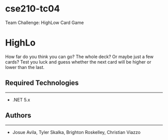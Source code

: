 # cse210-tc04
Team Challenge: HighLow Card Game

# HighLo
How far do you think you can go? The whole deck? Or maybe just
a few cards? Test you luck and guess whether the next card will
be higher or lower than the last.

## Required Technologies
---
* .NET 5.x

## Authors
---
* Josue Avila, Tyler Skalka, Brighton Roskelley, Christian Viazzo